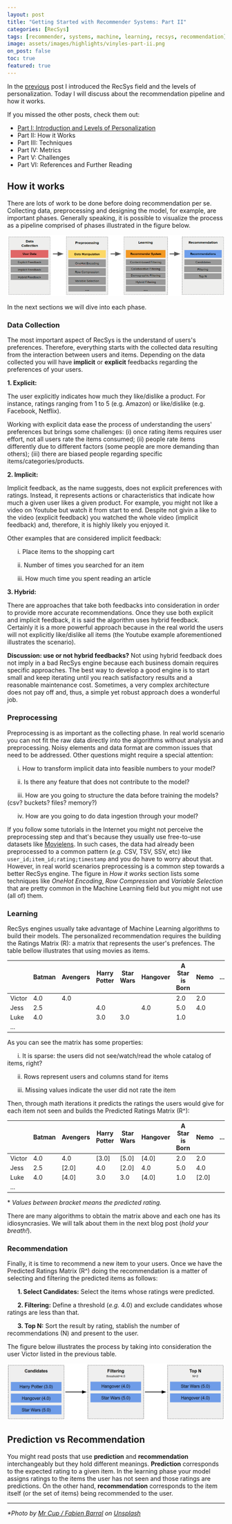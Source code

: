 ```yaml
---
layout: post
title: "Getting Started with Recommender Systems: Part II"
categories: [RecSys]
tags: [recommender, systems, machine, learning, recsys, recommendation]
image: assets/images/highlights/vinyles-part-ii.png
on_post: false
toc: true
featured: true
---
```


In the [previous](/2019/08/13/Getting_Started_with_Recommender_Systems_Part_I) post I introduced the RecSys field and the levels of personalization. Today I will discuss about the recommendation pipeline and how it works.

If you missed the other posts, check them out:

* [Part I: Introduction and Levels of Personalization](/2019/08/13/Getting_Started_with_Recommender_Systems_Part_I)
* Part II: How it Works
* Part III: Techniques
* Part IV: Metrics
* Part V: Challenges
* Part VI: References and Further Reading

## How it works
There are lots of work to be done before doing recommendation per se. Collecting data, preprocessing and designing the model, for example, are important phases. Generally speaking, it is possible to visualize the process as a pipeline comprised of phases illustrated in the figure below.

![Recommender System Pipeline](/assets/images/posts/recsys_phases.png "Recommender System Pipeline")

In the next sections we will dive into each phase.

### Data Collection
The most important aspect of RecSys is the understand of users's preferences. Therefore, everything starts with the collected data resulting from the interaction between users and items. Depending on the data collected you will have **implicit** or **explicit** feedbacks regarding the preferences of your users.

**1. Explicit:**
 
The user explicitly indicates how much they like/dislike a product. For instance, ratings ranging from 1 to 5 (e.g. Amazon) or like/dislike (e.g. Facebook, Netflix). 

Working with explicit data ease the process of understanding the users' preferences but brings some challenges: (i) once rating items requires user effort, not all users rate the items consumed; (ii) people rate items differently due to different factors (some people are more demanding than others); (iii) there are biased people regarding specific items/categories/products.

**2. Implicit:**

Implicit feedback, as the name suggests, does not explicit preferences with ratings. Instead, it represents actions or characteristics that indicate how much a given user likes a given product. For example, you might not like a video on Youtube but watch it from start to end. Despite not givin a like to the video (explicit feedback) you watched the whole video (implicit feedback) and, therefore, it is highly likely you enjoyed it.

Other examples that are considered implicit feedback:

&nbsp;&nbsp;&nbsp;&nbsp;&nbsp; i. Place items to the shopping cart

&nbsp;&nbsp;&nbsp;&nbsp;&nbsp; ii. Number of times you searched for an item

&nbsp;&nbsp;&nbsp;&nbsp;&nbsp; iii. How much time you spent reading an article

**3. Hybrid:**

There are approaches that take both feedbacks into consideration in order to provide more accurate recommendations. Once they use both explicit and implicit feedback, it is said the algorithm uses hybrid feedback. Certainly it is a more powerful approach because in the real world the users will not explicitly like/dislike all items (the Youtube example aforementioned illustrates the scenario).

**Discussion: use or not hybrid feedbacks?**
Not using hybrid feedback does not imply in a bad RecSys engine because each business domain requires specific approaches. The best way to develop a good engine is to start small and keep iterating until you reach satisfactory results and a reasonable maintenance cost. Sometimes, a very complex architecture does not pay off and, thus, a simple yet robust approach does a wonderful job.

### Preprocessing 
Preprocessing is as important as the collecting phase. In real world scenario you can not fit the raw data directly into the algorithms without analysis and preprocessing. Noisy elements and data format are common issues that need to be addressed. Other questions might require a special attention:

&nbsp;&nbsp;&nbsp;&nbsp;&nbsp; i. How to transform implicit data into feasible numbers to your model?

&nbsp;&nbsp;&nbsp;&nbsp;&nbsp; ii. Is there any feature that does not contribute to the model?

&nbsp;&nbsp;&nbsp;&nbsp;&nbsp; iii. How are you going to structure the data before training the models? (csv? buckets? files? memory?)

&nbsp;&nbsp;&nbsp;&nbsp;&nbsp; iv. How are you going to do data ingestion through your model?

If you follow some tutorials in the Internet you might not perceive the preprocessing step and that's because they usually use free-to-use datasets like [Movielens](https://grouplens.org/datasets/movielens/). In such cases, the data had already been preprocessed to a common pattern (*e.g.* CSV, TSV, SSV, etc) like `user_id;item_id;rating;timestamp` and you do have to worry about that. However, in real world scenarios preprocessing is a common step towards a better RecSys engine. The figure in *How it works* section lists some techniques like *OneHot Encoding*, *Row Compression* and *Variable Selection* that are pretty common in the Machine Learning field but you might not use (all of) them.

### Learning
RecSys engines usually take advantage of Machine Learning algorithms to build their models. The personalized recommendation requires the building the Ratings Matrix (R): a matrix that represents the user's prefences. The table bellow illustrates that using movies as items.

|        | Batman | Avengers | Harry Potter | Star Wars | Hangover | A Star is Born | Nemo | ... |
|--------|--------|----------|--------------|-----------|----------|----------------|------|-----|
| Victor | 4.0    | 4.0      |              |           |          | 2.0            | 2.0  |     |
| Jess   | 2.5    |          | 4.0          |           | 4.0      | 5.0            | 4.0  |     |
| Luke   | 4.0    |          | 3.0          | 3.0       |          | 1.0            |      |     |
| ...    |        |          |              |           |          |                |      |     |


As you can see the matrix has some properties:

&nbsp;&nbsp;&nbsp;&nbsp;&nbsp; i. It is sparse: the users did not see/watch/read the whole catalog of items, right?

&nbsp;&nbsp;&nbsp;&nbsp;&nbsp; ii. Rows represent users and columns stand for items

&nbsp;&nbsp;&nbsp;&nbsp;&nbsp; iii. Missing values indicate the user did not rate the item

Then, through math iterations it predicts the ratings the users would give for each item not seen and builds the Predicted Ratings Matrix (R^):

|        | Batman | Avengers | Harry Potter | Star Wars | Hangover | A Star is Born | Nemo  | ... |
|--------|--------|----------|--------------|-----------|----------|----------------|-------|-----|
| Victor | 4.0    | 4.0      | [3.0]        | [5.0]     | [4.0]    | 2.0            | 2.0   |     |
| Jess   | 2.5    | [2.0]    | 4.0          | [2.0]     | 4.0      | 5.0            | 4.0   |     |
| Luke   | 4.0    | [4.0]    | 3.0          | 3.0       | [4.0]    | 1.0            | [2.0] |     |
| ...    |        |          |              |           |          |                |       |     |

\* *Values between bracket means the predicted rating.*

There are many algorithms to obtain the matrix above and each one has its idiosyncrasies. We will talk about them in the next blog post (*hold your breath!*).

### Recommendation
Finally, it is time to recommend a new item to your users. Once we have the Predicted Ratings Matrix (R^) doing the recommendation is a matter of selecting and filtering the predicted items as follows:

&nbsp;&nbsp;&nbsp;&nbsp;&nbsp; **1. Select Candidates:** Select the items whose ratings were predicted.

&nbsp;&nbsp;&nbsp;&nbsp;&nbsp; **2. Filtering:** Define a threshold (*e.g.* 4.0) and exclude candidates whose ratings are less than that. 

&nbsp;&nbsp;&nbsp;&nbsp;&nbsp; **3. Top N:** Sort the result by rating, stablish the number of recommendations (N) and present to the user.

The figure below illustrates the process by taking into consideration the user Victor listed in the previous table.

![RecSys Filtering](/assets/images/posts/recsys_filtering.png "RecSys Filtering")

## Prediction vs Recommendation
You might read posts that use **prediction** and **recommendation** interchangeably but they hold different meanings. **Prediction** corresponds to the expected rating to a given item. In the learning phase your model assigns ratings to the items the user has not seen and those ratings are predictions. On the other hand, **recommendation** corresponds to the item itself (or the set of items) being recommended to the user.

---

*\*Photo by [Mr Cup / Fabien Barral](https://unsplash.com/photos/o6GEPQXnqMY) on [Unsplash](https://unsplash.com)*
